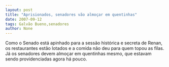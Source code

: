 ```yaml
---
layout: post
title: "Aprisionados, senadores vão almoçar em quentinhas"
date: 2007-09-12
tags: Galvão Bueno,senadores
author: None
---
```

Como o Senado est&aacute; apinhado para a sess&atilde;o hist&oacute;rica e secreta de Renan, os restaurantes est&atilde;o lotados e a comida n&atilde;o deu para quem topou as filas.
J&aacute; os senadores devem almo&ccedil;ar em quentinhas mesmo, que estavam sendo providenciadas agora h&aacute; pouco. 